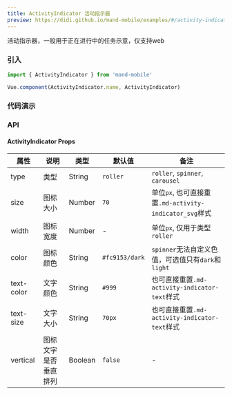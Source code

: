 ```yaml
---
title: ActivityIndicator 活动指示器
preview: https://didi.github.io/mand-mobile/examples/#/activity-indicator
---
```


活动指示器，一般用于正在进行中的任务示意，仅支持web

### 引入

```javascript
import { ActivityIndicator } from 'mand-mobile'

Vue.component(ActivityIndicator.name, ActivityIndicator)
```

### 代码演示
<!-- DEMO -->

### API

#### ActivityIndicator Props
|属性 | 说明 | 类型 | 默认值 | 备注 |
|----|-----|------|------|------|
|type|类型|String|`roller`|`roller`, `spinner`, `carousel`|
|size|图标大小|Number|`70`|单位`px`, 也可直接重置`.md-activity-indicator_svg`样式|
|width|图标宽度|Number|-|单位`px`, 仅用于类型`roller`|
|color|图标颜色|String|`#fc9153/dark`|`spinner`无法自定义色值，可选值只有`dark`和`light`|
|text-color|文字颜色|String|`#999`|也可直接重置`.md-activity-indicator-text`样式|
|text-size|文字大小|String|`70px`|也可直接重置`.md-activity-indicator-text`样式|
|vertical|图标文字是否垂直排列|Boolean|`false`|-|